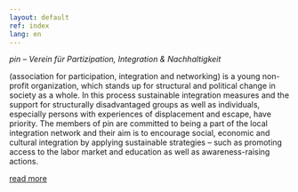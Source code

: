 ```yaml
---
layout: default
ref: index
lang: en
---
```


*pin – Verein für Partizipation, Integration & Nachhaltigkeit*

(association for participation, integration and networking) is a young non-profit organization, which stands up for structural and political change in society as a whole. In this process sustainable integration measures and the support for structurally disadvantaged groups as well as individuals, especially persons with experiences of displacement and escape, have priority. The members of pin are committed to being a part of the local integration network and their aim is to encourage social, economic and cultural integration by applying sustainable strategies – such as  promoting access to the labor market and education as well as awareness-raising actions.

[read more]({{site.baseurl}}/en/about_us)

